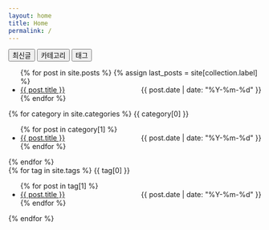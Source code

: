 ```yaml
---
layout: home
title: Home
permalink: /
---
```

<script>
function openCity(evt, selected) {
  // Declare all variables
  var i, tabcontent, tablinks;

  // Get all elements with class="tabcontent" and hide them
  tabcontent = document.getElementsByClassName("tabcontent");
  for (i = 0; i < tabcontent.length; i++) {
    tabcontent[i].style.display = "none";
  }

  // Get all elements with class="tablinks" and remove the class "active"
  tablinks = document.getElementsByClassName("tablinks");
  for (i = 0; i < tablinks.length; i++) {
    tablinks[i].className = tablinks[i].className.replace(" active", "");
  }

  // Show the current tab, and add an "active" class to the button that opened the tab
  document.getElementById(selected).style.display = "block";
  evt.currentTarget.className += " active";
}
</script>

<div class="home">
  <!-- Tab links -->
  <div class="tab">
    <button class="tablinks active" onclick="openCity(event, 'home-post')">최신글</button>
    <button class="tablinks" onclick="openCity(event, 'home-category')">카테고리</button>
    <button class="tablinks" onclick="openCity(event, 'home-tag')">태그</button>
  </div>

  <div id="home-post" style="display: block;" class="tabcontent">
    <ul>
      {% for post in site.posts %}
        {% assign last_posts = site[collection.label] %}
        <li>
          <div style="overflow: hidden;">
            <a href="{{ post.url }}">{{ post.title }} <span style="float: right;">{{ post.date | date: "%Y-%m-%d" }}</span></a>
          </div>
        </li>
      {% endfor %}
    </ul>
  </div>

  <!-- Tab content -->
  <div id="home-category" class="tabcontent">
    {% for category in site.categories %}
      <span>{{ category[0] }}</span>
      <ul>
        {% for post in category[1] %}
        <li>
          <div style="overflow: hidden;">
            <a href="{{ post.url }}">{{ post.title }} <span style="float: right;">{{ post.date | date: "%Y-%m-%d" }}</span></a>
          </div>
        </li>
        {% endfor %}
      </ul>
    {% endfor %}
  </div>

  <div id="home-tag" class="tabcontent">
    {% for tag in site.tags %}
      <span class="subtitle">{{ tag[0] }}</span>
      <ul>
        {% for post in tag[1] %}
        <li>
          <div style="overflow: hidden;">
            <a href="{{ post.url }}">{{ post.title }} <span style="float: right;">{{ post.date | date: "%Y-%m-%d" }}</span></a>
          </div>
        </li>
        {% endfor %}
      </ul>
    {% endfor %}
  </div>

</div>
